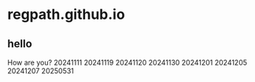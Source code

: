 # regpath.github.io

## hello

How are you?
20241111
20241119
20241120
20241130
20241201
20241205
20241207
20250531
